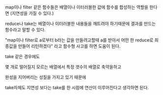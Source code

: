 map이나 filter 같은 함수들은
배열이나 이터러블한 값에 함수를 합성하는 역할을 한다면
(지연성을 가질 수 있다.)

reduce나 take는 배열이나 이터러블한 내용들을 깨트려야 하기때문에
결과를 만드는 함수라고 말할 수 있다.

"map이나 filter로
a로부터 b라는 값을 만들려고할때 a를 받아서 어떤 한 reduce로 최종값을 만들어 리턴하겠다" 라고 함수형 사고를 하면 도움이 된다.

take 같은 경우에도

몇 개로 떨어질지 모르는 배열에서 특정 갯수의 배열로 축약을하고

완성을 지어버리는 성질을 가지고 있기 때문에

take자체도 지연성 보다는 take를 한 시점에 연산이 이루어진다고
생각하면 된다.
